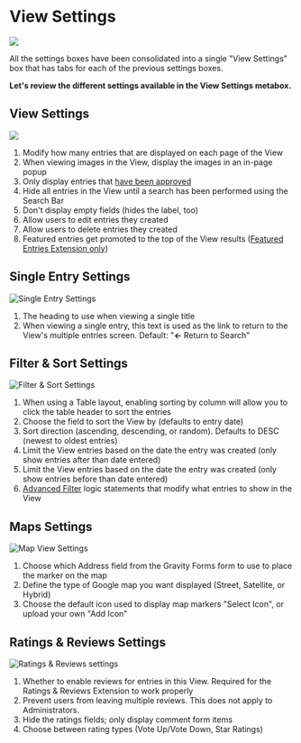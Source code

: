 # View Settings

![](https://gravityview.co/wp-content/uploads/2018/01/view-settings.png?1468532554)

All the settings boxes have been consolidated into a single "View Settings" box that has tabs for each of the previous settings boxes.

**Let's review the different settings available in the View Settings metabox.**

## View Settings

![](https://gravityview.co/wp-content/uploads/2018/01/view-settings-1.png?1468532559)

1. Modify how many entries that are displayed on each page of the View
2. When viewing images in the View, display the images in an in-page popup
3. Only display entries that [have been approved](http://docs.gravityview.co/article/88-how-to-approve-or-reject-entries-in-gravityview) 
4. Hide all entries in the View until a search has been performed using the Search Bar
5. Don't display empty fields \(hides the label, too\)
6. Allow users to edit entries they created
7. Allow users to delete entries they created
8. Featured entries get promoted to the top of the View results \([Featured Entries Extension only](https://gravityview.co/extensions/featured-entries/)\)

## Single Entry Settings

![Single Entry Settings](https://gravityview.co/wp-content/uploads/2018/01/single-entry-settings.png?1468532560)

1. The heading to use when viewing a single title
2. When viewing a single entry, this text is used as the link to return to the View's multiple entries screen. Default: "**←** Return to Search"

## Filter & Sort Settings

![Filter &amp; Sort Settings](https://gravityview.co/wp-content/uploads/2018/01/filter-sort-settings.png?1468532560)

1. When using a Table layout, enabling sorting by column will allow you to click the table header to sort the entries
2. Choose the field to sort the View by \(defaults to entry date\)
3. Sort direction \(ascending, descending, or random\). Defaults to DESC \(newest to oldest entries\)
4. Limit the View entries based on the date the entry was created \(only show entries after than date entered\)
5. Limit the View entries based on the date the entry was created \(only show entries before than date entered\)
6. [Advanced Filter](https://gravityview.co/extensions/advanced-filter/) logic statements that modify what entries to show in the View

## Maps Settings

![Map View Settings](https://gravityview.co/wp-content/uploads/2018/01/map-view-settings.png?1468532562)

1. Choose which Address field from the Gravity Forms form to use to place the marker on the map
2. Define the type of Google map you want displayed \(Street, Satellite, or Hybrid\)
3. Choose the default icon used to display map markers "Select Icon", or upload your own "Add Icon"

## Ratings & Reviews Settings

![Ratings &amp; Reviews settings](https://gravityview.co/wp-content/uploads/2018/01/ratings-reviews-settings.png?1468532562)

1. Whether to enable reviews for entries in this View. Required for the Ratings & Reviews Extension to work properly
2. Prevent users from leaving multiple reviews. This does not apply to Administrators.
3. Hide the ratings fields; only display comment form items
4. Choose between rating types \(Vote Up/Vote Down, Star Ratings\)

